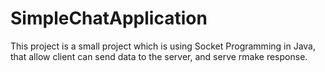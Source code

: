 # SimpleChatApplication
This project is a small project which is using Socket Programming in Java, that allow client can send data to the server, and serve rmake response.
